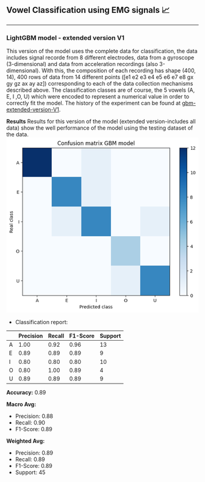 ## Vowel Classification using EMG signals :chart_with_upwards_trend:

---

### LightGBM model - extended version V1
This version of the model uses the complete data for classification, the data includes signal recorde from 8 different electrodes, data from a gyroscope (3-dimensional) and data from acceleration recordings (also 3-dimensional). With this, the composition of each recording has shape (400, 14), 400 rows of data from 14 different points ([e1	e2	e3	e4	e5	e6	e7	e8	gx	gy	gz	ax	ay	az]) corresponding to each of the data collection mechanisms described above. The classification classes are of course, the 5 vowels (A, E, I ,O, U) which were encoded to represent a numerical value in order to correctly fit the model.
The history of the experiment can be found at [gbm-extended-version-V1](https://github.com/PedroAMtz/Vowel-classification-EMG/blob/main/GBM-for-Vowel-identification.ipynb).

**Results**
Results for this version of the model (extended version-includes all data) show the well performance of the model using the testing dataset of the data. 
![Alt text](confusion_mtx_V1.png)

* Classification report:

|   | Precision | Recall | F1-Score | Support |
|---|-----------|--------|----------|---------|
| A | 1.00      | 0.92   | 0.96     | 13      |
| E | 0.89      | 0.89   | 0.89     | 9       |
| I | 0.80      | 0.80   | 0.80     | 10      |
| O | 0.80      | 1.00   | 0.89     | 4       |
| U | 0.89      | 0.89   | 0.89     | 9       |

**Accuracy:** 0.89

**Macro Avg:**
  - Precision: 0.88
  - Recall: 0.90
  - F1-Score: 0.89

**Weighted Avg:**
  - Precision: 0.89
  - Recall: 0.89
  - F1-Score: 0.89
  - Support: 45

